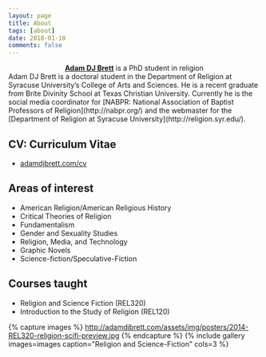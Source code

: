 ```yaml
---
layout: page
title: About
tags: [about]
date: 2018-01-10
comments: false
---
```


<center><a href="http://adamdjbrett.com"><b>Adam DJ Brett</b></a> is a PhD student in religion</center>
Adam DJ Brett is a doctoral student in the Department of Religion at Syracuse University’s College of Arts and Sciences.
He is a recent graduate from Brite Divinity School at Texas Christian University.
Currently he is the social media coordinator for [NABPR: National Association of Baptist Professors of Religion](http://nabpr.org/) and the webmaster for the [Department of Religion at Syracuse University](http://religion.syr.edu/).

## CV: Curriculum Vitae
* [adamdjbrett.com/cv](https://adamdjbrett.com/cv)

## Areas of interest
* American Religion/American Religious History
* Critical Theories of Religion
* Fundamentalism
* Gender and Sexuality Studies
* Religion, Media, and Technology
* Graphic Novels
* Science-fiction/Speculative-Fiction

## Courses taught
* Religion and Science Fiction (REL320)
* Introduction to the Study of Religion (REL120)


{% capture images %}
http://adamdjbrett.com/assets/img/posters/2014-REL320-religion-scifi-preview.jpg
{% endcapture %}
{% include gallery images=images caption="Religion and Science-Fiction" cols=3 %}
